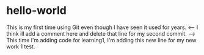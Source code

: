 # hello-world
This is my first time using Git even though I have seen it used for years.
<-- I think ill add a comment here and delete that line for my second commit. -->
This time i'm adding code for learning1,
I'm adding this new line for my new work 1 test.